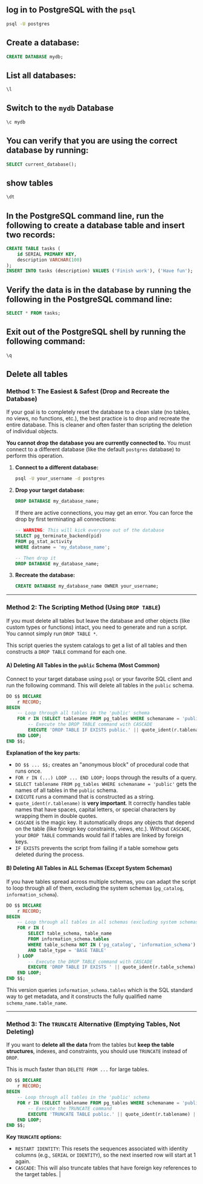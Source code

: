 ## log in to PostgreSQL with the `psql`
```bash
psql -U postgres
```

## Create a database:
```sql
CREATE DATABASE mydb;
```

## List all databases:
```sql
\l
```

## Switch to the `mydb` Database
```sql
\c mydb
```

## You can verify that you are using the correct database by running:
```sql
SELECT current_database();
```

## show tables
```sql
\dt
```

## In the PostgreSQL command line, run the following to create a database table and insert two records:

```sql
CREATE TABLE tasks (
    id SERIAL PRIMARY KEY,
    description VARCHAR(100)
);
INSERT INTO tasks (description) VALUES ('Finish work'), ('Have fun');
```
## Verify the data is in the database by running the following in the PostgreSQL command line:
```sql
SELECT * FROM tasks;
```
## Exit out of the PostgreSQL shell by running the following command:
```sql
\q
```


## Delete all tables

### Method 1: The Easiest & Safest (Drop and Recreate the Database)

If your goal is to completely reset the database to a clean slate (no tables, no views, no functions, etc.), the best practice is to drop and recreate the entire database. This is cleaner and often faster than scripting the deletion of individual objects.

**You cannot drop the database you are currently connected to.** You must connect to a different database (like the default `postgres` database) to perform this operation.

1.  **Connect to a different database:**
    ```bash
    psql -U your_username -d postgres
    ```

2.  **Drop your target database:**
    ```sql
    DROP DATABASE my_database_name;
    ```
    If there are active connections, you may get an error. You can force the drop by first terminating all connections:
    ```sql
    -- WARNING: This will kick everyone out of the database
    SELECT pg_terminate_backend(pid)
    FROM pg_stat_activity
    WHERE datname = 'my_database_name';

    -- Then drop it
    DROP DATABASE my_database_name;
    ```

3.  **Recreate the database:**
    ```sql
    CREATE DATABASE my_database_name OWNER your_username;
    ```

---

### Method 2: The Scripting Method (Using `DROP TABLE`)

If you must delete all tables but leave the database and other objects (like custom types or functions) intact, you need to generate and run a script. You cannot simply run `DROP TABLE *`.

This script queries the system catalogs to get a list of all tables and then constructs a `DROP TABLE` command for each one.

#### A) Deleting All Tables in the `public` Schema (Most Common)

Connect to your target database using `psql` or your favorite SQL client and run the following command. This will delete all tables in the `public` schema.

```sql
DO $$ DECLARE
    r RECORD;
BEGIN
    -- Loop through all tables in the 'public' schema
    FOR r IN (SELECT tablename FROM pg_tables WHERE schemaname = 'public') LOOP
        -- Execute the DROP TABLE command with CASCADE
        EXECUTE 'DROP TABLE IF EXISTS public.' || quote_ident(r.tablename) || ' CASCADE';
    END LOOP;
END $$;
```

**Explanation of the key parts:**

*   `DO $$ ... $$;` creates an "anonymous block" of procedural code that runs once.
*   `FOR r IN (...) LOOP ... END LOOP;` loops through the results of a query.
*   `SELECT tablename FROM pg_tables WHERE schemaname = 'public'` gets the names of all tables in the `public` schema.
*   `EXECUTE` runs a command that is constructed as a string.
*   `quote_ident(r.tablename)` is **very important**. It correctly handles table names that have spaces, capital letters, or special characters by wrapping them in double quotes.
*   `CASCADE` is the magic key. It automatically drops any objects that depend on the table (like foreign key constraints, views, etc.). Without `CASCADE`, your `DROP TABLE` commands would fail if tables are linked by foreign keys.
*   `IF EXISTS` prevents the script from failing if a table somehow gets deleted during the process.

#### B) Deleting All Tables in ALL Schemas (Except System Schemas)

If you have tables spread across multiple schemas, you can adapt the script to loop through all of them, excluding the system schemas (`pg_catalog`, `information_schema`).

```sql
DO $$ DECLARE
    r RECORD;
BEGIN
    -- Loop through all tables in all schemas (excluding system schemas)
    FOR r IN (
        SELECT table_schema, table_name
        FROM information_schema.tables
        WHERE table_schema NOT IN ('pg_catalog', 'information_schema')
        AND table_type = 'BASE TABLE'
    ) LOOP
        -- Execute the DROP TABLE command with CASCADE
        EXECUTE 'DROP TABLE IF EXISTS ' || quote_ident(r.table_schema) || '.' || quote_ident(r.table_name) || ' CASCADE';
    END LOOP;
END $$;
```
This version queries `information_schema.tables` which is the SQL standard way to get metadata, and it constructs the fully qualified name `schema_name.table_name`.

---

### Method 3: The `TRUNCATE` Alternative (Emptying Tables, Not Deleting)

If you want to **delete all the data** from the tables but **keep the table structures**, indexes, and constraints, you should use `TRUNCATE` instead of `DROP`.

This is much faster than `DELETE FROM ...` for large tables.

```sql
DO $$ DECLARE
    r RECORD;
BEGIN
    -- Loop through all tables in the 'public' schema
    FOR r IN (SELECT tablename FROM pg_tables WHERE schemaname = 'public') LOOP
        -- Execute the TRUNCATE command
        EXECUTE 'TRUNCATE TABLE public.' || quote_ident(r.tablename) || ' RESTART IDENTITY CASCADE';
    END LOOP;
END $$;
```

**Key `TRUNCATE` options:**

*   `RESTART IDENTITY`: This resets the sequences associated with identity columns (e.g., `SERIAL` or `IDENTITY`), so the next inserted row will start at 1 again.
*   `CASCADE`: This will also truncate tables that have foreign key references to the target tables.
     |